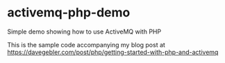 # activemq-php-demo
Simple demo showing how to use ActiveMQ with PHP

This is the sample code accompanying my blog post at https://davegebler.com/post/php/getting-started-with-php-and-activemq
